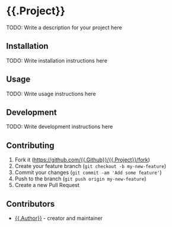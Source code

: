 # {{.Project}}

TODO: Write a description for your project here

## Installation

TODO: Write installation instructions here

## Usage

TODO: Write usage instructions here

## Development

TODO: Write development instructions here

## Contributing

1. Fork it (<https://github.com/{{.Github}}/{{.Project}}/fork>)
2. Create your feature branch (`git checkout -b my-new-feature`)
3. Commit your changes (`git commit -am 'Add some feature'`)
4. Push to the branch (`git push origin my-new-feature`)
5. Create a new Pull Request

## Contributors

- [{{.Author}}](https://github.com/{{.Github}}) - creator and maintainer
